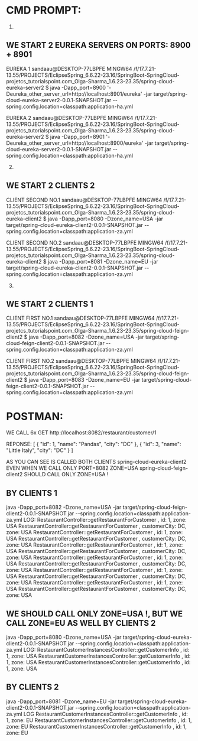 
CMD PROMPT:
===========

1)
WE START 2 EUREKA SERVERS ON PORTS: 8900 + 8901
-----------------------------------------------
EUREKA 1
sandaau@DESKTOP-77LBPFE MINGW64 /f/17.7.21-13.55/PROJECTS/EclipseSpring_6.6.22-23.16/SpringBoot-SpringCloud-projetcs_tutorialspoint.com_Olga-Sharma_1.6.23-23.35/spring-cloud-eureka-server2
$ java -Dapp_port=8900 '-Deureka_other_server_url=http://localhost:8901/eureka' -jar target/spring-cloud-eureka-server2-0.0.1-SNAPSHOT.jar --spring.config.location=classpath:application-ha.yml

EUREKA 2
sandaau@DESKTOP-77LBPFE MINGW64 /f/17.7.21-13.55/PROJECTS/EclipseSpring_6.6.22-23.16/SpringBoot-SpringCloud-projetcs_tutorialspoint.com_Olga-Sharma_1.6.23-23.35/spring-cloud-eureka-server2
$ java -Dapp_port=8901 '-Deureka_other_server_url=http://localhost:8900/eureka' -jar target/spring-cloud-eureka-server2-0.0.1-SNAPSHOT.jar --spring.config.location=classpath:application-ha.yml


2)
WE START 2 CLIENTS 2
--------------------
CLIENT SECOND NO.1
sandaau@DESKTOP-77LBPFE MINGW64 /f/17.7.21-13.55/PROJECTS/EclipseSpring_6.6.22-23.16/SpringBoot-SpringCloud-projetcs_tutorialspoint.com_Olga-Sharma_1.6.23-23.35/spring-cloud-eureka-client2
$ java -Dapp_port=8080 -Dzone_name=USA -jar target/spring-cloud-eureka-client2-0.0.1-SNAPSHOT.jar --spring.config.location=classpath:application-za.yml

CLIENT SECOND NO.2
sandaau@DESKTOP-77LBPFE MINGW64 /f/17.7.21-13.55/PROJECTS/EclipseSpring_6.6.22-23.16/SpringBoot-SpringCloud-projetcs_tutorialspoint.com_Olga-Sharma_1.6.23-23.35/spring-cloud-eureka-client2
$ java -Dapp_port=8081 -Dzone_name=EU -jar target/spring-cloud-eureka-client2-0.0.1-SNAPSHOT.jar --spring.config.location=classpath:application-za.yml

3)
WE START 2 CLIENTS 1
--------------------
CLIENT FIRST NO.1
sandaau@DESKTOP-77LBPFE MINGW64 /f/17.7.21-13.55/PROJECTS/EclipseSpring_6.6.22-23.16/SpringBoot-SpringCloud-projetcs_tutorialspoint.com_Olga-Sharma_1.6.23-23.35/spring-cloud-feign-client2
$ java -Dapp_port=8082 -Dzone_name=USA -jar target/spring-cloud-feign-client2-0.0.1-SNAPSHOT.jar --spring.config.location=classpath:application-za.yml

CLIENT FIRST NO.2
sandaau@DESKTOP-77LBPFE MINGW64 /f/17.7.21-13.55/PROJECTS/EclipseSpring_6.6.22-23.16/SpringBoot-SpringCloud-projetcs_tutorialspoint.com_Olga-Sharma_1.6.23-23.35/spring-cloud-feign-client2
$ java -Dapp_port=8083 -Dzone_name=EU -jar target/spring-cloud-feign-client2-0.0.1-SNAPSHOT.jar --spring.config.location=classpath:application-za.yml



POSTMAN:
========
WE CALL 6x
GET
http://localhost:8082/restaurant/customer/1

REPONSE:
[
    {
        "id": 1,
        "name": "Pandas",
        "city": "DC"
    },
    {
        "id": 3,
        "name": "Little Italy",
        "city": "DC"
    }
]

AS YOU CAN SEE IS CALLED BOTH CLIENTS spring-cloud-eureka-client2 EVEN WHEN WE CALL ONLY PORT=8082 ZONE=USA spring-cloud-feign-client2
SHOULD CALL ONLY ZONE=USA !

BY CLIENTS 1
------------
java -Dapp_port=8082 -Dzone_name=USA -jar target/spring-cloud-feign-client2-0.0.1-SNAPSHOT.jar --spring.config.location=classpath:application-za.yml
LOG:
RestaurantController::getRestaurantForCustomer , id: 1, zone: USA
RestaurantController::getRestaurantForCustomer , customerCity: DC, zone: USA
RestaurantController::getRestaurantForCustomer , id: 1, zone: USA
RestaurantController::getRestaurantForCustomer , customerCity: DC, zone: USA
RestaurantController::getRestaurantForCustomer , id: 1, zone: USA
RestaurantController::getRestaurantForCustomer , customerCity: DC, zone: USA
RestaurantController::getRestaurantForCustomer , id: 1, zone: USA
RestaurantController::getRestaurantForCustomer , customerCity: DC, zone: USA
RestaurantController::getRestaurantForCustomer , id: 1, zone: USA
RestaurantController::getRestaurantForCustomer , customerCity: DC, zone: USA
RestaurantController::getRestaurantForCustomer , id: 1, zone: USA
RestaurantController::getRestaurantForCustomer , customerCity: DC, zone: USA


WE SHOULD CALL ONLY ZONE=USA !, BUT WE CALL ZONE=EU AS WELL
BY CLIENTS 2
------------
java -Dapp_port=8080 -Dzone_name=USA -jar target/spring-cloud-eureka-client2-0.0.1-SNAPSHOT.jar --spring.config.location=classpath:application-za.yml
LOG:
RestaurantCustomerInstancesController::getCustomerInfo , id: 1, zone: USA
RestaurantCustomerInstancesController::getCustomerInfo , id: 1, zone: USA
RestaurantCustomerInstancesController::getCustomerInfo , id: 1, zone: USA

BY CLIENTS 2
------------
java -Dapp_port=8081 -Dzone_name=EU -jar target/spring-cloud-eureka-client2-0.0.1-SNAPSHOT.jar --spring.config.location=classpath:application-za.yml
LOG
RestaurantCustomerInstancesController::getCustomerInfo , id: 1, zone: EU
RestaurantCustomerInstancesController::getCustomerInfo , id: 1, zone: EU
RestaurantCustomerInstancesController::getCustomerInfo , id: 1, zone: EU


